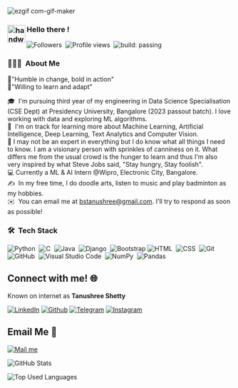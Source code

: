 ![ezgif com-gif-maker](https://user-images.githubusercontent.com/69342524/137174882-01eb6d4e-56eb-4c23-8625-09fd030bf562.gif)

### <img alt="handwavegif" src="https://user-images.githubusercontent.com/39513876/112366216-8cfe7400-8cfe-11eb-8116-7d3dbae20e97.gif" width='40' align="left"/> Hello there !

![Followers](https://img.shields.io/github/followers/Tanu-Shree-31?style=social)&nbsp;
![Profile views](https://img.shields.io/github/watchers/Tanu-Shree-31/Tanu-Shree-31?style=social)&nbsp;
![build: passing](https://img.shields.io/badge/build-passing-success)

### 👨🏻‍💻 &nbsp;About Me
🔹"Humble in change, bold in action"\
🔹"Willing to learn and adapt"

🎓 &nbsp;I'm pursuing third year of my engineering in Data Science Specialisation (CSE Dept) at Presidency University, Bangalore (2023 passout batch). I love working with data and exploring ML algorithms.\
🌱 &nbsp;I'm on track for learning more about Machine Learning, Artificial Intelligence, Deep Learning, Text Analytics and Computer Vision.\
🔹 I may not be an expert in everything but I do know what all things I need to know. I am a visionary person with sprinkles of canniness on it. What differs me from the usual crowd is the hunger to learn and thus I'm also very inspired by what Steve Jobs said, "Stay hungry, Stay foolish".\
💻 Currently a ML & AI Intern @Wipro, Electronic City, Bangalore.\
✍️ &nbsp;In my free time, I do doodle arts, listen to music and play badminton as my hobbies.\
✉️ &nbsp;You can email me at bstanushree@gmail.com. I'll try to respond as soon as possible!
<!---
📄 &nbsp;You can check my [Resume](https://drive.google.com/) for more details about work experience.
--->

### 🛠 &nbsp;Tech Stack

![Python](https://img.shields.io/badge/-Python-05122A?style=flat&logo=python)&nbsp;
![C](https://img.shields.io/badge/-C-05122A?style=flat&logo=C&logoColor=A8B9CC)&nbsp;
![Java](https://img.shields.io/badge/-Java-05122A?style=flat&logo=Java&logoColor=FFA518)&nbsp;
![Django](https://img.shields.io/badge/-Django-05122A?style=flat&logo=django&logoColor=092E20)&nbsp;
![Bootstrap](https://img.shields.io/badge/-Bootstrap-05122A?style=flat&logo=bootstrap&logoColor=563D7C)
![HTML](https://img.shields.io/badge/-HTML-05122A?style=flat&logo=HTML5)&nbsp;
![CSS](https://img.shields.io/badge/-CSS-05122A?style=flat&logo=CSS3&logoColor=1572B6)&nbsp;
![Git](https://img.shields.io/badge/-Git-05122A?style=flat&logo=git)&nbsp;
![GitHub](https://img.shields.io/badge/-GitHub-05122A?style=flat&logo=github)&nbsp;
![Visual Studio Code](https://img.shields.io/badge/-Visual%20Studio%20Code-05122A?style=flat&logo=visual-studio-code&logoColor=007ACC)&nbsp;
![NumPy](https://img.shields.io/badge/numpy%20-%23013243.svg?&style=flat&logo=numpy&logoColor=white)&nbsp;
![Pandas](https://img.shields.io/badge/pandas%20-%23150458.svg?&style=flat&logo=pandas&logoColor=white)&nbsp;

## Connect with me! 🌐
Known on internet as **Tanushree Shetty**


[<img target="_blank" src="https://img.icons8.com/bubbles/100/000000/linkedin.png" title="LinkedIn">](https://www.linkedin.com/in/tanushree-b-s-9153951b1/)   [<img target="_blank" src="https://img.icons8.com/bubbles/100/000000/github.png" title="Github">](https://github.com/Tanu-Shree-31)   [<img target="_blank" src="https://img.icons8.com/bubbles/100/000000/telegram-app.png" title="Telegram"/>](https://web.telegram.org/z/)   [<img target="_blank" src="https://img.icons8.com/bubbles/100/000000/instagram-new.png" title="Instagram">](https://www.instagram.com/lltanu.shettyll/)

## Email Me :e-mail:

[<img target="_blank" src="https://img.icons8.com/bubbles/100/000000/secured-letter.png" title="Mail me">](mailto:bstanushree@gmail.com)

![GitHub Stats](https://github-readme-stats.vercel.app/api?username=Tanu-Shree-31&count_private=true&show_icons=true&theme=radical)

![Top Used Languages](https://github-readme-stats.vercel.app/api/top-langs/?username=Tanu-Shree-31&show_icons=true&theme=radical)
<!---
Tanu-Shree-31/Tanu-Shree-31 is a ✨ special ✨ repository because its `README.md` (this file) appears on your GitHub profile.
You can click the Preview link to take a look at your changes.
--->
